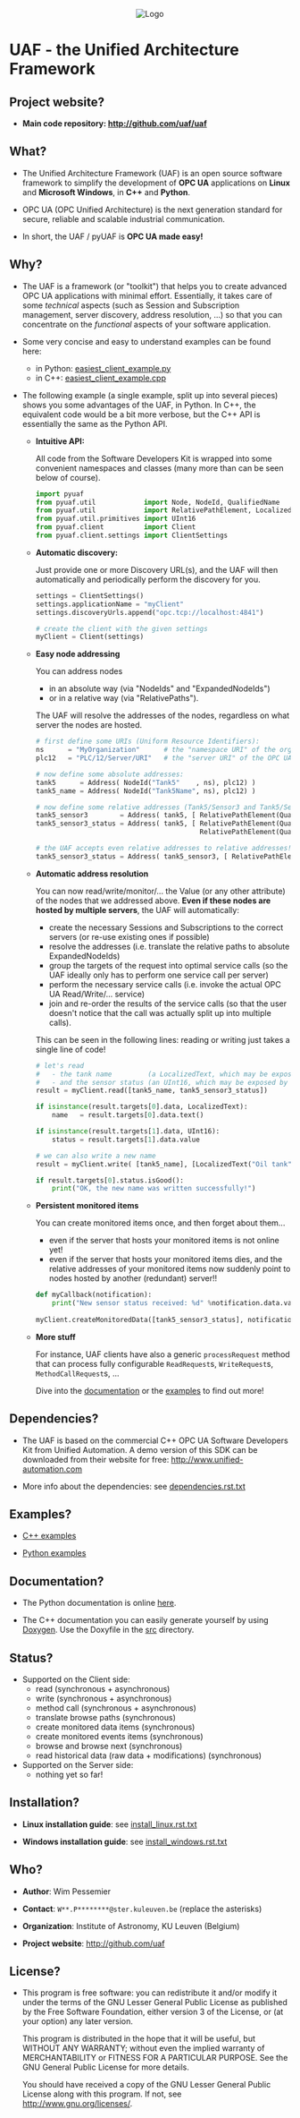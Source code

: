 <p align="center">
  <img src="http://github.com/uaf/uaf/raw/master/doc/img/logo/uaf_logo_200x67_opaque.png" alt="Logo"/>
</p>


UAF - the Unified Architecture Framework
========================================


Project website?
-------------------------------------------------------------------------------

 - **Main code repository: http://github.com/uaf/uaf**


What?
-------------------------------------------------------------------------------

 - The Unified Architecture Framework (UAF) is an open source software framework to simplify the 
   development of **OPC UA** applications on **Linux** and **Microsoft Windows**, in **C++** and **Python**.
   
 - OPC UA (OPC Unified Architecture) is the next generation standard for secure, reliable
   and scalable industrial communication.
   
 - In short, the UAF / pyUAF is **OPC UA made easy!**


Why?
-------------------------------------------------------------------------------

 - The UAF is a framework (or "toolkit") that helps you to create advanced OPC UA applications with 
   minimal effort. Essentially, it takes care of some *technical* aspects (such as Session and 
   Subscription management, server discovery, address resolution, ...) so that you can concentrate on 
   the *functional* aspects of your software application.
   
 - Some very concise and easy to understand examples can be found here:
 
    - in Python:   [easiest_client_example.py](http://github.com/uaf/uaf/blob/master/examples/pyuaf/client/easiest_client_example.py)
    - in C++:      [easiest_client_example.cpp](http://github.com/uaf/uaf/blob/master/examples/uaf/src/client/easiest_client_example.cpp)

 - The following example (a single example, split up into several pieces) shows you some advantages 
   of the UAF, in Python. In C++, the equivalent code would be a bit more verbose, but the C++ API 
   is essentially the same as the Python API.

    - **Intuitive API:**

      All code from the Software Developers Kit is wrapped into some convenient namespaces and 
      classes (many more than can be seen below of course).

        ```python
        import pyuaf
        from pyuaf.util            import Node, NodeId, QualifiedName
        from pyuaf.util            import RelativePathElement, LocalizedText
        from pyuaf.util.primitives import UInt16
        from pyuaf.client          import Client
        from pyuaf.client.settings import ClientSettings
        ```
    
    - **Automatic discovery:**
    
      Just provide one or more Discovery URL(s), and the UAF will then automatically and periodically 
      perform the discovery for you.
    
        ```python
        settings = ClientSettings()
        settings.applicationName = "myClient"
        settings.discoveryUrls.append("opc.tcp://localhost:4841")
        
        # create the client with the given settings
        myClient = Client(settings)
        ```
    
    - **Easy node addressing**
    
      You can address nodes 
        - in an absolute way (via "NodeIds" and "ExpandedNodeIds") 
        - or in a relative way (via "RelativePaths").
      
      The UAF will resolve the addresses of the nodes, regardless on what server the nodes are hosted.
       
        ```python
        # first define some URIs (Uniform Resource Identifiers):
        ns      = "MyOrganization"      # the "namespace URI" of the organization or company
        plc12   = "PLC/12/Server/URI"   # the "server URI" of the OPC UA server running on some PLC
        
        # now define some absolute addresses:
        tank5      = Address( NodeId("Tank5"    , ns), plc12) )
        tank5_name = Address( NodeId("Tank5Name", ns), plc12) )
        
        # now define some relative addresses (Tank5/Sensor3 and Tank5/Sensor3/Status):
        tank5_sensor3        = Address( tank5, [ RelativePathElement(QualifiedName("Sensor3", ns)) ] )
        tank5_sensor3_status = Address( tank5, [ RelativePathElement(QualifiedName("Sensor3", ns)),
                                                 RelativePathElement(QualifiedName("Status" , ns)) ] )
        
        # the UAF accepts even relative addresses to relative addresses! So you could also do:
        tank5_sensor3_status = Address( tank5_sensor3, [ RelativePathElement(QualifiedName("Status", ns)) ] )
        ```

    - **Automatic address resolution**
    
      You can now read/write/monitor/... the Value (or any other attribute) of the nodes that we 
      addressed above. **Even if these nodes are hosted by multiple servers**, the UAF will automatically:
       
       - create the necessary Sessions and Subscriptions to the correct servers
         (or re-use existing ones if possible)
       - resolve the addresses
         (i.e. translate the relative paths to absolute ExpandedNodeIds)
       - group the targets of the request into optimal service calls 
         (so the UAF ideally only has to perform one service call per server)
       - perform the necessary service calls 
         (i.e. invoke the actual OPC UA Read/Write/... service)
       - join and re-order the results of the service calls
         (so that the user doesn't notice that the call was actually split up into multiple calls).
       
      This can be seen in the following lines: reading or writing just takes a single line of code!
       
        ```python
        # let's read 
        #   - the tank name         (a LocalizedText, which may be exposed by an OPC UA-enabled PLC) 
        #   - and the sensor status (an UInt16, which may be exposed by some OPC UA-enabled smart sensor)
        result = myClient.read([tank5_name, tank5_sensor3_status])
        
        if isinstance(result.targets[0].data, LocalizedText):
            name   = result.targets[0].data.text()
        
        if isinstance(result.targets[1].data, UInt16):
            status = result.targets[1].data.value
        
        # we can also write a new name
        result = myClient.write( [tank5_name], [LocalizedText("Oil tank", "EN")] )
        
        if result.targets[0].status.isGood():
            print("OK, the new name was written successfully!")
        ```

    - **Persistent monitored items**

      You can create monitored items once, and then forget about them...
       - even if the server that hosts your monitored items is not online yet!
       - even if the server that hosts your monitored items dies, and the relative addresses of your 
         monitored items now suddenly point to nodes hosted by another (redundant) server!!
       
        ```python
        def myCallback(notification):
            print("New sensor status received: %d" %notification.data.value)
            
        myClient.createMonitoredData([tank5_sensor3_status], notificationCallbacks = [myCallback])
        ```
    
    - **More stuff**
        
      For instance, UAF clients have also a generic `processRequest` method that can process fully
      configurable `ReadRequest`s, `WriteRequest`s, `MethodCallRequest`s, ...
        
      Dive into the [documentation] or the [examples] to find out more!



Dependencies?
-------------------------------------------------------------------------------

 - The UAF is based on the commercial C++ OPC UA Software Developers Kit from Unified Automation. A demo 
   version of this SDK can be downloaded from their website for free: http://www.unified-automation.com

 - More info about the dependencies: see [dependencies.rst.txt](http://github.com/uaf/uaf/blob/master/dependencies.rst.txt)



Examples?
-------------------------------------------------------------------------------

 - [C++ examples](http://github.com/uaf/uaf/tree/master/examples/uaf/src)
 
 - [Python examples](http://github.com/uaf/uaf/tree/master/examples/pyuaf)


Documentation?
-------------------------------------------------------------------------------

 - The Python documentation is online [here](http://uaf.github.io/uaf/doc/pyuaf).
 
 - The C++ documentation you can easily generate yourself by using [Doxygen].
   Use the Doxyfile in the [src] directory.
 

Status?
-------------------------------------------------------------------------------

 - Supported on the Client side:
   - read (synchronous + asynchronous)
   - write (synchronous + asynchronous)
   - method call (synchronous + asynchronous)
   - translate browse paths (synchronous)
   - create monitored data items (synchronous)
   - create monitored events items (synchronous)
   - browse and browse next (synchronous)
   - read historical data (raw data + modifications) (synchronous)
 - Supported on the Server side:
   - nothing yet so far!


Installation?
-------------------------------------------------------------------------------

 - **Linux installation guide**: see [install_linux.rst.txt](http://github.com/uaf/uaf/blob/master/install_linux.rst.txt)
  
 - **Windows installation guide**: see [install_windows.rst.txt](http://github.com/uaf/uaf/blob/master/install_windows.rst.txt)


Who?
-------------------------------------------------------------------------------

 - **Author**: Wim Pessemier

 - **Contact**: `W**.P********@ster.kuleuven.be` (replace the asterisks)

 - **Organization**: Institute of Astronomy, KU Leuven (Belgium)

 - **Project website**: http://github.com/uaf
 

License?
-------------------------------------------------------------------------------

 - This program is free software: you can redistribute it and/or modify
   it under the terms of the GNU Lesser General Public License as
   published by the Free Software Foundation, either version 3 of the
   License, or (at your option) any later version.

   This program is distributed in the hope that it will be useful,
   but WITHOUT ANY WARRANTY; without even the implied warranty of
   MERCHANTABILITY or FITNESS FOR A PARTICULAR PURPOSE.  See the
   GNU General Public License for more details.

   You should have received a copy of the GNU Lesser General Public License
   along with this program.  If not, see <http://www.gnu.org/licenses/>.


[documentation]: http://uaf.github.io/uaf/doc/pyuaf
[examples]: http://uaf.github.io/uaf/doc/pyuaf/client_examples.html
[Doxygen]: http://www.doxygen.org
[src]: http://github.com/uaf/uaf/blob/master/src
